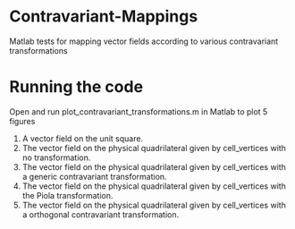# Contravariant-Mappings
Matlab tests for mapping vector fields according to various contravariant transformations

# Running the code
Open and run plot\_contravariant\_transformations.m in Matlab to plot 5 figures
 1. A vector field on the unit square.
 2. The vector field on the physical quadrilateral given by cell\_vertices with no transformation.
 3. The vector field on the physical quadrilateral given by cell\_vertices with a generic contravariant transformation.
 4. The vector field on the physical quadrilateral given by cell\_vertices with the Piola transformation.
 5. The vector field on the physical quadrilateral given by cell\_vertices with a orthogonal contravariant transformation.
